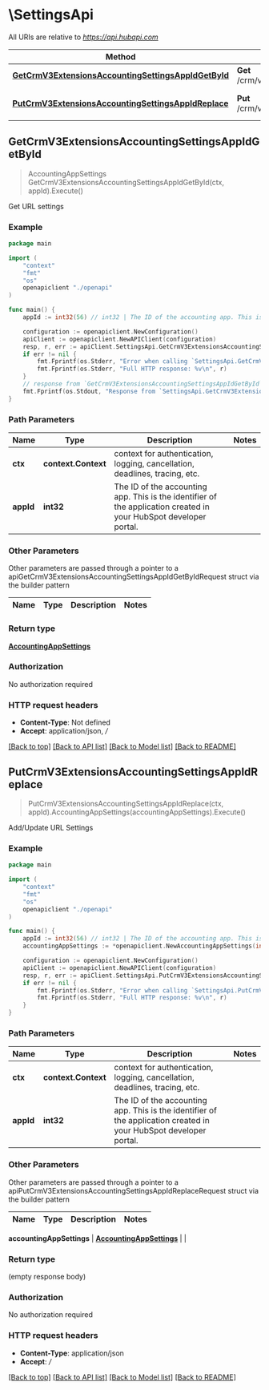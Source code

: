 # \SettingsApi

All URIs are relative to *https://api.hubapi.com*

Method | HTTP request | Description
------------- | ------------- | -------------
[**GetCrmV3ExtensionsAccountingSettingsAppIdGetById**](SettingsApi.md#GetCrmV3ExtensionsAccountingSettingsAppIdGetById) | **Get** /crm/v3/extensions/accounting/settings/{appId} | Get URL settings
[**PutCrmV3ExtensionsAccountingSettingsAppIdReplace**](SettingsApi.md#PutCrmV3ExtensionsAccountingSettingsAppIdReplace) | **Put** /crm/v3/extensions/accounting/settings/{appId} | Add/Update URL Settings



## GetCrmV3ExtensionsAccountingSettingsAppIdGetById

> AccountingAppSettings GetCrmV3ExtensionsAccountingSettingsAppIdGetById(ctx, appId).Execute()

Get URL settings



### Example

```go
package main

import (
    "context"
    "fmt"
    "os"
    openapiclient "./openapi"
)

func main() {
    appId := int32(56) // int32 | The ID of the accounting app. This is the identifier of the application created in your HubSpot developer portal.

    configuration := openapiclient.NewConfiguration()
    apiClient := openapiclient.NewAPIClient(configuration)
    resp, r, err := apiClient.SettingsApi.GetCrmV3ExtensionsAccountingSettingsAppIdGetById(context.Background(), appId).Execute()
    if err != nil {
        fmt.Fprintf(os.Stderr, "Error when calling `SettingsApi.GetCrmV3ExtensionsAccountingSettingsAppIdGetById``: %v\n", err)
        fmt.Fprintf(os.Stderr, "Full HTTP response: %v\n", r)
    }
    // response from `GetCrmV3ExtensionsAccountingSettingsAppIdGetById`: AccountingAppSettings
    fmt.Fprintf(os.Stdout, "Response from `SettingsApi.GetCrmV3ExtensionsAccountingSettingsAppIdGetById`: %v\n", resp)
}
```

### Path Parameters


Name | Type | Description  | Notes
------------- | ------------- | ------------- | -------------
**ctx** | **context.Context** | context for authentication, logging, cancellation, deadlines, tracing, etc.
**appId** | **int32** | The ID of the accounting app. This is the identifier of the application created in your HubSpot developer portal. | 

### Other Parameters

Other parameters are passed through a pointer to a apiGetCrmV3ExtensionsAccountingSettingsAppIdGetByIdRequest struct via the builder pattern


Name | Type | Description  | Notes
------------- | ------------- | ------------- | -------------


### Return type

[**AccountingAppSettings**](AccountingAppSettings.md)

### Authorization

No authorization required

### HTTP request headers

- **Content-Type**: Not defined
- **Accept**: application/json, */*

[[Back to top]](#) [[Back to API list]](../README.md#documentation-for-api-endpoints)
[[Back to Model list]](../README.md#documentation-for-models)
[[Back to README]](../README.md)


## PutCrmV3ExtensionsAccountingSettingsAppIdReplace

> PutCrmV3ExtensionsAccountingSettingsAppIdReplace(ctx, appId).AccountingAppSettings(accountingAppSettings).Execute()

Add/Update URL Settings



### Example

```go
package main

import (
    "context"
    "fmt"
    "os"
    openapiclient "./openapi"
)

func main() {
    appId := int32(56) // int32 | The ID of the accounting app. This is the identifier of the application created in your HubSpot developer portal.
    accountingAppSettings := *openapiclient.NewAccountingAppSettings(int32(123), *openapiclient.NewAccountingAppUrls("GetInvoiceUrl_example", "SearchCustomerUrl_example", "GetInvoicePdfUrl_example", "CustomerUrlTemplate_example", "ProductUrlTemplate_example", "InvoiceUrlTemplate_example")) // AccountingAppSettings | 

    configuration := openapiclient.NewConfiguration()
    apiClient := openapiclient.NewAPIClient(configuration)
    resp, r, err := apiClient.SettingsApi.PutCrmV3ExtensionsAccountingSettingsAppIdReplace(context.Background(), appId).AccountingAppSettings(accountingAppSettings).Execute()
    if err != nil {
        fmt.Fprintf(os.Stderr, "Error when calling `SettingsApi.PutCrmV3ExtensionsAccountingSettingsAppIdReplace``: %v\n", err)
        fmt.Fprintf(os.Stderr, "Full HTTP response: %v\n", r)
    }
}
```

### Path Parameters


Name | Type | Description  | Notes
------------- | ------------- | ------------- | -------------
**ctx** | **context.Context** | context for authentication, logging, cancellation, deadlines, tracing, etc.
**appId** | **int32** | The ID of the accounting app. This is the identifier of the application created in your HubSpot developer portal. | 

### Other Parameters

Other parameters are passed through a pointer to a apiPutCrmV3ExtensionsAccountingSettingsAppIdReplaceRequest struct via the builder pattern


Name | Type | Description  | Notes
------------- | ------------- | ------------- | -------------

 **accountingAppSettings** | [**AccountingAppSettings**](AccountingAppSettings.md) |  | 

### Return type

 (empty response body)

### Authorization

No authorization required

### HTTP request headers

- **Content-Type**: application/json
- **Accept**: */*

[[Back to top]](#) [[Back to API list]](../README.md#documentation-for-api-endpoints)
[[Back to Model list]](../README.md#documentation-for-models)
[[Back to README]](../README.md)

